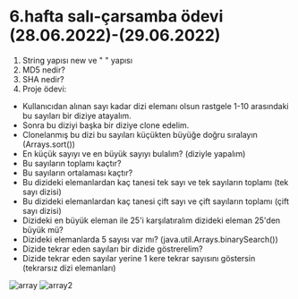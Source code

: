 # 6.hafta salı-çarsamba ödevi (28.06.2022)-(29.06.2022)
1) String yapısı new ve " " yapısı
2) MD5 nedir?
3) SHA nedir?
4) Proje ödevi:
  - Kullanıcıdan alınan sayı kadar dizi elemanı olsun rastgele 1-10 arasındaki bu sayıları bir diziye atayalım.
  - Sonra bu diziyi başka bir diziye clone edelim.
  - Clonelanmış bu dizi bu sayıları küçükten büyüğe doğru sıralayın (Arrays.sort())
  - En küçük sayıyı ve en büyük sayıyı bulalım? (diziyle yapalım)
  - Bu sayıların toplamı kaçtır?
  - Bu sayıların ortalaması kaçtır?
  - Bu dizideki elemanlardan kaç tanesi tek sayı ve tek sayıların toplamı (tek sayı dizisi)
  - Bu dizideki elemanlardan kaç tanesi çift sayı ve çift sayıların toplamı (çift sayı dizisi)
  - Dizideki en büyük eleman ile 25'i karşılatıralım dizideki eleman 25'den büyük mü?
  - Dizideki elemanlarda 5 sayısı var mı? (java.util.Arrays.binarySearch())
  - Dizide tekrar eden sayıları bir dizide göstrerelim?
  - Dizide tekrar eden sayılar yerine 1 kere tekrar sayısını göstersin (tekrarsız dizi elemanları)

![array](https://user-images.githubusercontent.com/86284062/176239783-6c5a2119-5146-4238-a18a-b6e4d6da5b87.png)
![array2](https://user-images.githubusercontent.com/86284062/176241912-5cd6c8c4-ef85-4ea8-b344-386278cf85cb.png)
